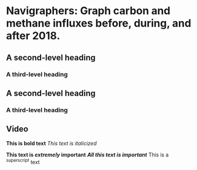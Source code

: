 # Navigraphers: Graph carbon and methane influxes before, during, and after 2018.
## A second-level heading
### A third-level heading
## A second-level heading
### A third-level heading

## Video
**This is bold text**
_This text is italicized_



**This text is _extremely_ important**
***All this text is important***
This is a <sup>superscript</sup> text

